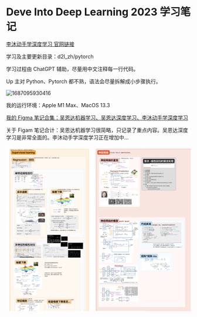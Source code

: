 # Deve Into Deep Learning 2023 学习笔记

[李沐动手学深度学习 官网链接](https://zh.d2l.ai)

学习及主要更新目录：d2l_zh/pytorch

学习过程由 ChatGPT 辅助，尽量用中文注释每一行代码。

Up 主对 Python、Pytorch 都不熟，语法会尽量拆解成小步骤执行。

![1687095930416](https://file+.vscode-resource.vscode-cdn.net/Users/reykou/Documents/2023%E6%9C%BA%E5%99%A8%E5%AD%A6%E4%B9%A0%E7%AD%89/%E6%9D%8E%E7%89%A7_%E5%8A%A8%E6%89%8B%E5%AD%A6%E6%B7%B1%E5%BA%A6%E5%AD%A6%E4%B9%A0/2023Reykou_DeepLearning_Limu/image/README/1687095930416.png)

我的运行环境：Apple M1 Max、MacOS 13.3


[我的 Figma 笔记合集：吴恩达机器学习、吴恩达深度学习、李沐动手学深度学习](https://www.figma.com/file/iLgGgkfnFLBetDUZJK1mAO/%E6%9C%BA%E5%99%A8%E5%AD%A6%E4%B9%A0?type=whiteboard&node-id=0%3A1&t=GZQfsQGy3J9oXjQ2-1)

关于 Figam 笔记合计：吴恩达机器学习很简略，只记录了重点内容。吴恩达深度学习是非常全面的。李沐动手学深度学习正在增加中...

![1687095765254](image/README/1687095765254.png)
